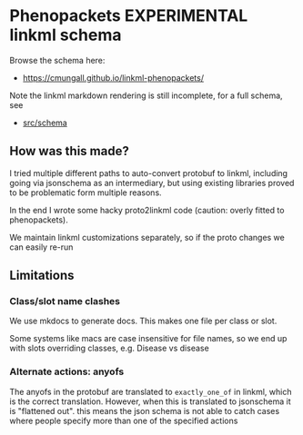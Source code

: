 # Phenopackets EXPERIMENTAL linkml schema

Browse the schema here:

 * https://cmungall.github.io/linkml-phenopackets/

Note the linkml markdown rendering is still incomplete, for a full schema, see

 * [src/schema](src/schema)

## How was this made?

I tried multiple different paths to auto-convert protobuf to linkml,
including going via jsonschema as an intermediary, but using existing
libraries proved to be problematic form multiple reasons.

In the end I wrote some hacky proto2linkml code (caution: overly fitted to phenopackets).

We maintain linkml customizations separately, so if the proto changes we can easily re-run

## Limitations

### Class/slot name clashes

We use mkdocs to generate docs. This makes one file per class or slot.

Some systems like macs are case insensitive for file names, so we end up with slots overriding classes, e.g. Disease vs disease


### Alternate actions: anyofs

The anyofs in the protobuf are translated to `exactly_one_of` in
linkml, which is the correct translation. However, when this is
translated to jsonschema it is "flattened out". this means the json
schema is not able to catch cases where people specify more than one
of the specified actions
